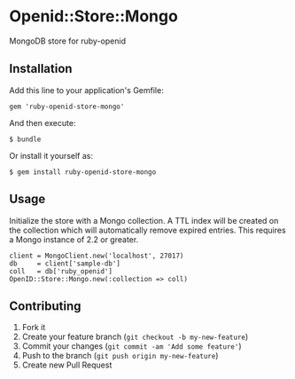 # Openid::Store::Mongo

MongoDB store for ruby-openid

## Installation

Add this line to your application's Gemfile:

    gem 'ruby-openid-store-mongo'

And then execute:

    $ bundle

Or install it yourself as:

    $ gem install ruby-openid-store-mongo

## Usage

Initialize the store with a Mongo collection.  A TTL index will be created on the collection which will
automatically remove expired entries.  This requires a Mongo instance of 2.2 or greater.

    client = MongoClient.new('localhost', 27017)
    db     = client['sample-db']
    coll   = db['ruby_openid']
    OpenID::Store::Mongo.new(:collection => coll)

## Contributing

1. Fork it
2. Create your feature branch (`git checkout -b my-new-feature`)
3. Commit your changes (`git commit -am 'Add some feature'`)
4. Push to the branch (`git push origin my-new-feature`)
5. Create new Pull Request
